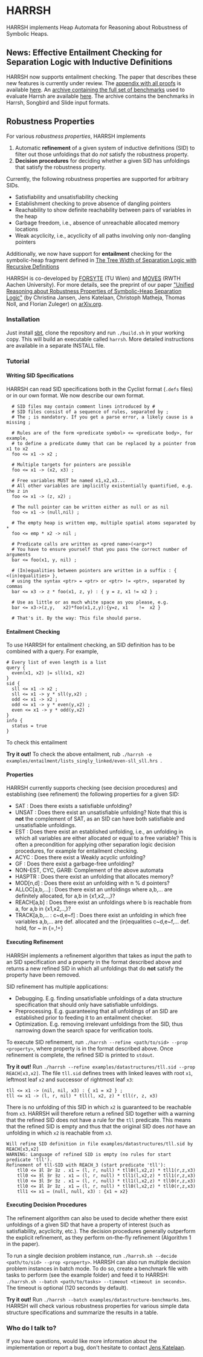 # HARRSH #

HARRSH implements Heap Automata for Reasoning about Robustness of Symbolic Heaps.

## News: Effective Entailment Checking for Separation Logic with Inductive Definitions

HARRSH now supports entailment checking. The paper that describes these new features is currently under review. The [appendix with all proofs](https://github.com/katelaan/entailment/blob/master/appendix.pdf) is available [here](https://github.com/katelaan/entailment/blob/master/appendix.pdf). An [archive containing the full set of benchmarks](https://github.com/katelaan/entailment/blob/master/benchmarks.tar.gz) used to evaluate Harrsh are available [here](https://github.com/katelaan/entailment/blob/master/benchmarks.tar.gz).
The archive contains the benchmarks in Harrsh, Songbird and Slide input formats.

## Robustness Properties

For various *robustness properties*, HARRSH implements

 1. Automatic **refinement** of a given system of inductive definitions (SID) to filter out those unfoldings that do *not* satisfy the robustness property.
 2. **Decision procedures** for deciding whether a given SID has unfoldings that satisfy the robustness property.
 
Currently, the following robustness properties are supported for arbitrary SIDs.

* Satisfiability and unsatisfiability checking
* Establishment checking to prove absence of dangling pointers
* Reachability to show definite reachability between pairs of variables in the heap
* Garbage freedom, i.e., absence of unreachable allocated memory locations
* Weak acyclicity, i.e., acyclicity of all paths involving only non-dangling pointers

Additionally, we now have support for **entailment** checking for the symbolic-heap fragment defined in [The Tree Width of Separation Logic with Recursive Definitions](https://link.springer.com/chapter/10.1007/978-3-642-38574-2_2)

HARRSH is co-developed by [FORSYTE](http://forsyte.at) (TU Wien) and [MOVES](http://moves.rwth-aachen.de) (RWTH Aachen University).
For more details, see the preprint of our paper ["Unified Reasoning about Robustness Properties of Symbolic-Heap Separation Logic"](https://arxiv.org/abs/1610.07041) (by Christina Jansen, Jens Katelaan, Christoph Matheja, Thomas Noll, and Florian Zuleger) on [arXiv.org](https://arxiv.org/abs/1610.07041).

### Installation ###

Just install [sbt](http://www.scala-sbt.org/), clone the repository and run `./build.sh` in your working copy. This will build an executable called `harrsh`. More detailed instructions are available in a separate INSTALL file.

### Tutorial 

#### Writing SID Specifications ####

HARRSH can read SID specifications both in the Cyclist format (`.defs` files) or in our own format. We now describe our own format.
  
      # SID files may contain comment lines introduced by #
      # SID files consist of a sequence of rules, separated by ;
      # The ; is mandatory. If you get a parse error, a likely cause is a missing ;
        
      # Rules are of the form <predicate symbol> <= <predicate body>, for example,
      # to define a predicate dummy that can be replaced by a pointer from x1 to x2
      foo <= x1 -> x2 ;
        
      # Multiple targets for pointers are possible
      foo <= x1 -> (x2, x3) ;
        
      # Free variables MUST be named x1,x2,x3...
      # All other variables are implicitly existentially quantified, e.g. the z in
      foo <= x1 -> (z, x2) ;
        
      # The null pointer can be written either as null or as nil
      foo <= x1 -> (null,nil) ;
        
      # The empty heap is written emp, multiple spatial atoms separated by *
      foo <= emp * x2 -> nil ;
        
      # Predicate calls are written as <pred name>(<arg>*)
      # You have to ensure yourself that you pass the correct number of arguments
      bar <= foo(x1, y, nil) ;
        
      # (In)equalities between pointers are written in a suffix : { <(in)equalities> },
      # using the syntax <ptr> = <ptr> or <ptr> != <ptr>, separated by commas
      bar <= x3 -> z * foo(x1, z, y) : { y = z, x1 != x2 } ;
        
      # Use as little or as much white space as you please, e.g.
      bar <= x3->(z,y,   x2)*foo(x1,z,y):{y=z, x1    !=  x2 }
        
      # That's it. By the way: This file should parse.

#### Entailment Checking ####

To use HARRSH for entailment checking, an SID definition has to be combined with a query. For example,

    # Every list of even length is a list
    query {
      even(x1, x2) |= sll(x1, x2)
    }
    sid {
      sll <= x1 -> x2 ;
      sll <= x1 -> y * sll(y,x2) ;
      odd <= x1 -> x2 ;
      odd <= x1 -> y * even(y,x2) ;
      even <= x1 -> y * odd(y,x2)
    }
    info {
      status = true
    }

To check this entailment

**Try it out!** To check the above entailment, rub `./harrsh -e examples/entailment/lists_singly_linked/even-sll_sll.hrs
`.

#### Properties ####

HARRSH currently supports checking (see decision procedures) and establishing (see refinement) the following properties for a given SID:

* SAT :  Does there exists a satisfiable unfolding?
* UNSAT :  Does there exist an unsatisfiable unfolding? Note that this is **not** the complement of SAT, as an SID can have both satisfiable and unsatisfiable unfoldings. 
* EST :  Does there exist an established unfolding, i.e., an unfolding in which all variables are either allocated or equal to a free variable? This is often a precondition for applying other separation logic decision procedures, for example for entailment checking.
* ACYC :      Does there exist a Weakly acyclic unfolding?
* GF :    Does there exist a garbage-free unfolding? 
* NON-EST, CYC, GARB: Complement of the above automata
* HASPTR :            Does there exist an unfolding that allocates memory?
* MOD[n,d] :           Does there exist an unfolding with n % d pointers?
* ALLOC[a,b,...] :        Does there exist an unfoldings where a,b,... are definitely allocated, for a,b in {x1,x2,..,}?
* REACH[a,b] :        Does there exist an unfoldings where b is reachable from a, for a,b in {x1,x2,..,}?
* TRACK[a,b,... : c~d,e~f] :    Does there exist an unfolding in which free variables a,b,... are def. allocated and the (in)equalities c~d,e~f,... def. hold, for ~ in {=,!=}

#### Executing Refinement ####

HARRSH implements a refinement algorithm that takes as input the path to an SID specification and a property in the format described above and returns a new refined SID in which all unfoldings that do **not** satisfy the property have been removed.

SID refinement has multiple applications:

* Debugging. E.g. finding unsatisfiable unfoldings of a data structure specification that should only have satisfiable unfoldings.
* Preprocessing. E.g. guaranteeing that all unfoldings of an SID are established prior to feeding it to an entailment checker. 
* Optimization. E.g. removing irrelevant unfoldings from the SID, thus narrowing down the search space for verification tools.

To execute SID refinement, run `./harrsh --refine <path/to/sid> --prop <property>`, where property is in the format described above.
Once refinement is complete, the refined SID is printed to `stdout`.

**Try it out!** Run `./harrsh --refine examples/datastructures/tll.sid --prop REACH[x3,x2]`. The file `tll.sid` defines trees with linked leaves with root `x1`, leftmost leaf `x2` and successor of rightmost leaf `x3`:

    tll <= x1 -> (nil, nil, x3) : { x1 = x2 } ;
    tll <= x1 -> (l, r, nil) * tll(l, x2, z) * tll(r, z, x3)

There is no unfolding of this SID in which `x2` is guaranteed to be reachable from `x3`.
HARRSH will therefore return a refined SID together with a warning that the refined SID does not have a rule for the `tll` predicate. This means that the refined SID is empty and thus that the original SID does *not* have an unfolding in which `x2` is reachable from `x3`.

    Will refine SID definition in file examples/datastructures/tll.sid by REACH[x3,x2]
    WARNING: Language of refined SID is empty (no rules for start predicate 'tll').
    Refinement of tll-SID with REACH_3 (start predicate 'tll'): 
        tll0 <= ∃l ∃r ∃z . x1 ↦ (l, r, null) * tll0(l,x2,z) * tll1(r,z,x3)
        tll0 <= ∃l ∃r ∃z . x1 ↦ (l, r, null) * tll1(l,x2,z) * tll1(r,z,x3)
        tll0 <= ∃l ∃r ∃z . x1 ↦ (l, r, null) * tll1(l,x2,z) * tll0(r,z,x3)
        tll0 <= ∃l ∃r ∃z . x1 ↦ (l, r, null) * tll0(l,x2,z) * tll0(r,z,x3)
        tll1 <= x1 ↦ (null, null, x3) : {x1 ≈ x2}

#### Executing Decision Procedures ####

The refinement algorithm can also be used to decide whether there exist unfoldings of a given SID that have a property of interest (such as satisfiability, acyclicity, etc.). The decision procedures generally outperform the explicit refinement, as they perform on-the-fly refinement (Algorithm 1 in the paper).

To run a single decision problem instance, run `./harrsh.sh --decide <path/to/sid> --prop <property>`.
HARRSH can also run multiple decision problem instances in batch mode. To do so, create a benchmark file with tasks to perform (see the example folder) and feed it to HARRSH: `./harrsh.sh --batch <path/to/tasks> --timeout <timeout in seconds>`. The timeout is optional (120 seconds by default).

**Try it out!** Run `./harrsh --batch examples/datastructure-benchmarks.bms`. HARRSH will check various robustness properties for various simple data structure specifications and summarize the results in a table.

### Who do I talk to? ###

If you have questions, would like more information about the implementation or report a bug, don't hesitate to contact [Jens Katelaan](mailto:jkatelaan@forsyte.at).
